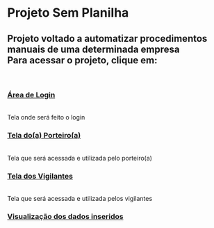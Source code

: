 <h1>Projeto Sem Planilha</h1>
<h2>Projeto voltado a automatizar procedimentos manuais de uma determinada empresa<br>
Para acessar o projeto, clique em:</h2><br>
<h3><a href="index.html">Área de Login</a></h3><br>
Tela onde será feito o login
<h3><a href="screenPorteiro.html">Tela do(a) Porteiro(a)</a><br></h3><br>
Tela que será acessada e utilizada pelo porteiro(a)
<h3><a href="screenVigilantes.html">Tela dos Vigilantes</a><br></h3><br>
Tela que será acessada e utilizada pelos vigilantes
<h3><a href="visualizacao.html">Visualização dos dados inseridos</a><br></h3><br>
